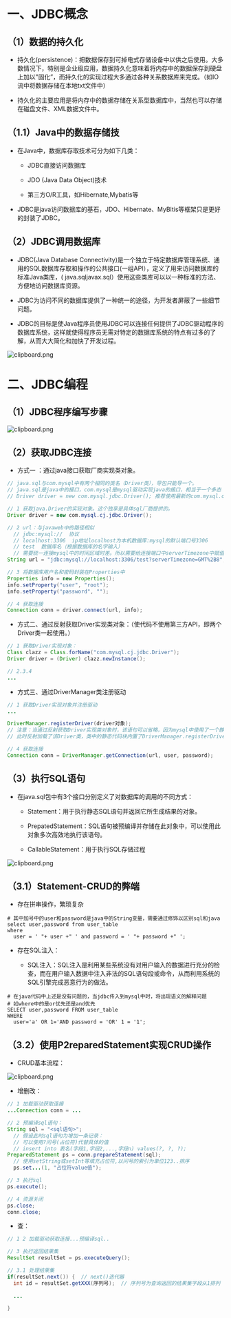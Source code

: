 # 一、JDBC概念

## （1）数据的持久化

- 持久化(persistence)：把数据保存到可掉电式存储设备中以供之后使用。大多数情况下，特别是企业级应用，数据持久化意味着将内存中的数据保存到硬盘上加以"固化”，而持久化的实现过程大多通过各种关系数据库来完成。（如IO流中将数据存储在本地txt文件中）

- 持久化的主要应用是将内存中的数据存储在关系型数据库中，当然也可以存储在磁盘文件、XML数据文件中。


## （1.1）Java中的数据存储技

- 在Java中，数据库存取技术可分为如下几类：

    - JDBC直接访问数据库

    - JDO (Java Data Object)技术

    - 第三方O/R工具，如Hibernate,Mybatis等

- JDBC是java访问数据库的基石，JDO、Hibernate、MyBltis等框架只是更好的封装了JDBC。


## （2）JDBC调用数据库

- JDBC(Java Database Connectivity)是一个独立于特定数据库管理系统、通用的SQL数据库存取和操作的公共接口(一组API），定义了用来访问数据库的标准Java类库，( java.sqljavax.sql）使用这些类库可以以一种标准的方法、方便地访问数据库资源。

- JDBC为访问不同的数据库提供了一种统一的途径，为开发者屏蔽了一些细节问题。

- JDBC的目标是使Java程序员使用JDBC可以连接任何提供了JDBC驱动程序的数据库系统，这样就使得程序员无需对特定的数据库系统的特点有过多的了解，从而大大简化和加快了开发过程。


![clipboard.png](JDBC%E6%8A%80%E6%9C%AF.assets/clip_image002.gif)

 


# 二、JDBC编程

## （1）JDBC程序编写步骤

![clipboard.png](JDBC%E6%8A%80%E6%9C%AF.assets/clip_image004.gif)

 

## （2）获取JDBC连接

- 方式一 ：通过java接口获取厂商实现类对象。

```java
// java.sql与com.mysql中有两个相同的类名（Driver类），导包只能导一个。
// java.sql是java中的接口，com.mysql是mysql驱动实现java的接口，相当于一个多态
// Driver driver = new com.mysql.jdbc.Driver(); 推荐使用最新的com.mysql.cj.jdbc，原先的类以被弃用

// 1 获取java.Driver的实现对象。这个独享是具体sql厂商提供的。
Driver driver = new com.mysql.cj.jdbc.Driver();

// 2 url：与javaweb中的路径相似
  // jdbc:mysql://  协议
  // localhost:3306  ip地址localhost为本机数据库:mysql的默认端口号3306
  // test  数据库名（根据数据库的名字输入）
  // 需要统一连接mysql中的时间区域时差。所以需要给连接端口中serverTimezone中赋值GMT%2B8
String url = "jdbc:mysql://localhost:3306/test?serverTimezone=GMT%2B8";

// 3 将数据库用户名和密码封装在Properties中
Properties info = new Properties();
info.setProperty("user", "root");
info.setProperty("password", "");

// 4 获取连接
Connection conn = driver.connect(url, info);
```
- 方式二、通过反射获取Driver实现类对象：（使代码不使用第三方API，即两个Driver类一起使用。）

```java
// 1 获取Driver实现对象：
Class clazz = Class.forName("com.mysql.cj.jdbc.Driver");
Driver driver = (Driver) clazz.newInstance();

// 2.3.4
...
```
- 方式三、通过DriverManager类注册驱动

```java
// 1 获取Driver实现对象并注册驱动
...

DriverManager.registerDriver(driver对象);
// 注意：当通过反射获取Driver实现类对象时，该语句可以省略，因为mysql中使用了一个静态代码块。
// 此时反射加载了该Driver类，类中的静态代码块内置了DriverManager.registerDriver语句。

// 4 获取连接
Connection conn = DriverManager.getConnection(url, user, password);
```

## （3）执行SQL语句

- 在java.sql包中有3个接口分别定义了对数据库的调用的不同方式：

    - Statement：用于执行静态SQL语句并返回它所生成结果的对象。

    - PrepatedStatement：SQL语句被预编译并存储在此对象中，可以使用此对象多次高效地执行该语句。

    - CallableStatement：用于执行SQL存储过程


![clipboard.png](JDBC%E6%8A%80%E6%9C%AF.assets/clip_image006.gif)

## （3.1）Statement-CRUD的弊端

- 存在拼串操作，繁琐复杂

```mysql
# 其中加号中的user和password是java中的String变量，需要通过修饰以区别sql和java
select user,password from user_table
where
  user = ' "+ user +" ' and password = ' "+ password +" ';
```
- 存在SQL注入：

    - SQL注入：SQL注入是利用某些系统没有对用户输入的数据进行充分的检查，而在用户输入数据中注入非法的SQL语句段或命令，从而利用系统的SQL引擎完成恶意行为的做法。

```mysql
# 在java代码中上述是没有问题的，当jdbc传入到mysql中时，将出现语义的解释问题
# 如where中的是or优先还是and优先
SELECT user,password FROM user_table
WHERE 
  user='a' OR 1='AND password = 'OR' 1 = '1';
```

## （3.2）使用P2reparedStatement实现CRUD操作

- CRUD基本流程：


![clipboard.png](JDBC%E6%8A%80%E6%9C%AF.assets/clip_image008.gif)

- 增删改：

```java
// 1 加载驱动获取连接
...Connection conn = ...

// 2 预编译sql语句：
String sql = "<sql语句>";
  // 假设此时sql语句为增加一条记录：
  // 可以使用?问号(占位符)代替具体的值
  // insert into 表名(字段1,字段2,...,字段n) values(?, ?, ?);
PreparedStatement ps = conn.prepareStatement(sql);
  // 使用setString或setInt等填充占位符,以问号的索引为单位123..排序
  ps.set...(1, "占位符value值");

// 3 执行sql
ps.execute();

// 4 资源关闭
ps.close;
conn.close;
```
- 查：

```java
// 1 2 加载驱动获取连接...预编译sql..

// 3 执行返回结果集
ResultSet resultSet = ps.executeQuery();

// 3.1 处理结果集
if(resultSet.next()) {  // next()迭代器
  int id = resultSet.getXXX(序列号);  // 序列号为查询返回的结果集字段从1排列
    
  ...

}
```





